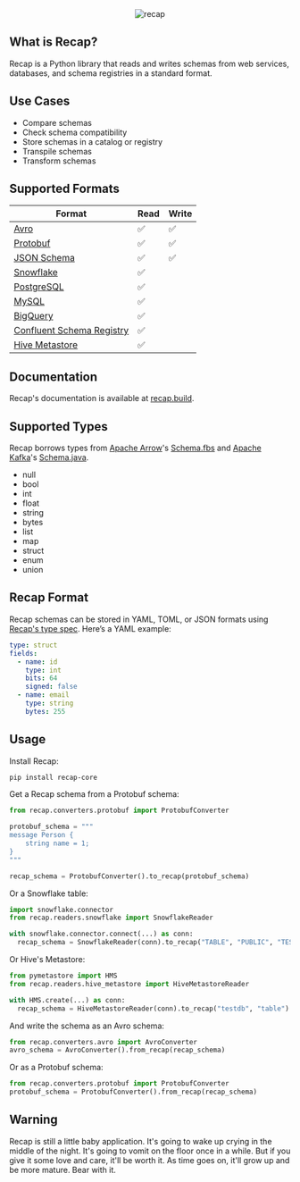 <div align="center">
  <img src="https://github.com/recap-cloud/recap/blob/main/static/recap-logo.png?raw=true" alt="recap"></a>
</div>

## What is Recap?

Recap is a Python library that reads and writes schemas from web services, databases, and schema registries in a standard format.

## Use Cases

* Compare schemas
* Check schema compatibility
* Store schemas in a catalog or registry
* Transpile schemas
* Transform schemas

## Supported Formats

| Format      | Read | Write |
| ----------- | ----------- | ----------- |
| [Avro](https://recap.build/docs/converters/avro/) | ✅ | ✅ |
| [Protobuf](https://recap.build/docs/converters/protobuf/) | ✅ | ✅ |
| [JSON Schema](https://recap.build/docs/converters/json-schema/) | ✅ | ✅ |
| [Snowflake](https://recap.build/docs/readers/snowflake/) | ✅ |  |
| [PostgreSQL](https://recap.build/docs/readers/postgresql/) | ✅ |  |
| [MySQL](https://recap.build/docs/readers/mysql/) | ✅ |  |
| [BigQuery](https://recap.build/docs/readers/bigquery/) | ✅ |  |
| [Confluent Schema Registry](https://recap.build/docs/readers/confluent-schema-registry/) | ✅ |  |
| [Hive Metastore](https://recap.build/docs/readers/hive-metastore/) | ✅ |  |

## Documentation

Recap's documentation is available at [recap.build](https://recap.build).

## Supported Types

Recap borrows types from [Apache Arrow](https://arrow.apache.org/)'s [Schema.fbs](https://github.com/apache/arrow/blob/main/format/Schema.fbs) and [Apache Kafka](https://kafka.apache.org/)'s [Schema.java](https://github.com/apache/kafka/blob/trunk/connect/api/src/main/java/org/apache/kafka/connect/data/Schema.java).

* null
* bool
* int
* float
* string
* bytes
* list
* map
* struct
* enum
* union

## Recap Format

Recap schemas can be stored in YAML, TOML, or JSON formats using [Recap's type spec](https://recap.build/specs/type). Here’s a YAML example:

```yaml
type: struct
fields:
  - name: id
    type: int
    bits: 64
    signed: false
  - name: email
    type: string
    bytes: 255
```

## Usage

Install Recap:

```bash
pip install recap-core
```

Get a Recap schema from a Protobuf schema:

```python
from recap.converters.protobuf import ProtobufConverter

protobuf_schema = """
message Person {
    string name = 1;
}
"""

recap_schema = ProtobufConverter().to_recap(protobuf_schema)
```

Or a Snowflake table:

```python
import snowflake.connector
from recap.readers.snowflake import SnowflakeReader

with snowflake.connector.connect(...) as conn:
  recap_schema = SnowflakeReader(conn).to_recap("TABLE", "PUBLIC", "TESTDB")
```

Or Hive's Metastore:

```python
from pymetastore import HMS
from recap.readers.hive_metastore import HiveMetastoreReader

with HMS.create(...) as conn:
  recap_schema = HiveMetastoreReader(conn).to_recap("testdb", "table")
```

And write the schema as an Avro schema:

```python
from recap.converters.avro import AvroConverter
avro_schema = AvroConverter().from_recap(recap_schema)
```

Or as a Protobuf schema:

```python
from recap.converters.protobuf import ProtobufConverter
protobuf_schema = ProtobufConverter().from_recap(recap_schema)
```

## Warning

Recap is still a little baby application. It's going to wake up crying in the middle of the night. It's going to vomit on the floor once in a while. But if you give it some love and care, it'll be worth it. As time goes on, it'll grow up and be more mature. Bear with it.
